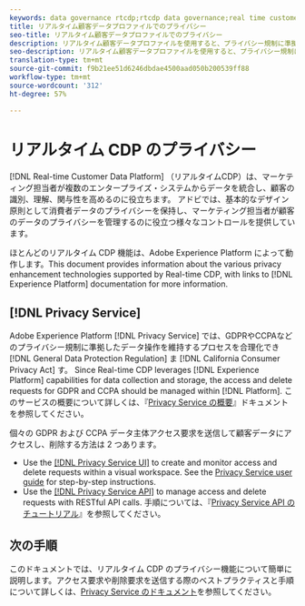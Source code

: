 ```yaml
---
keywords: data governance rtcdp;rtcdp data governance;real time customer data profile data governance;privacy rtcdp;rtcdp privacy
title: リアルタイム顧客データプロファイルでのプライバシー
seo-title: リアルタイム顧客データプロファイルでのプライバシー
description: リアルタイム顧客データプロファイルを使用すると、プライバシー規制に準拠したデータ操作を維持するプロセスを合理化できます。
seo-description: リアルタイム顧客データプロファイルを使用すると、プライバシー規制に準拠したデータ操作を維持するプロセスを合理化できます。
translation-type: tm+mt
source-git-commit: f9b21ee51d6246dbdae4500aad050b200539ff88
workflow-type: tm+mt
source-wordcount: '312'
ht-degree: 57%

---
```



# リアルタイム CDP のプライバシー

[!DNL Real-time Customer Data Platform] （リアルタイムCDP）は、マーケティング担当者が複数のエンタープライズ・システムからデータを統合し、顧客の識別、理解、関与性を高めるのに役立ちます。 アドビでは、基本的なデザイン原則として消費者データのプライバシーを保持し、マーケティング担当者が顧客のデータのプライバシーを管理するのに役立つ様々なコントロールを提供しています。

ほとんどのリアルタイム CDP 機能は、Adobe Experience Platform によって動作します。This document provides information about the various privacy enhancement technologies supported by Real-time CDP, with links to [!DNL Experience Platform] documentation for more information.

## [!DNL Privacy Service]

Adobe Experience Platform [!DNL Privacy Service] では、GDPRやCCPAなどのプライバシー規制に準拠したデータ操作を維持するプロセスを合理化でき [!DNL General Data Protection Regulation] ま [!DNL California Consumer Privacy Act] す。 Since Real-time CDP leverages [!DNL Experience Platform] capabilities for data collection and storage, the access and delete requests for GDPR and CCPA should be managed within [!DNL Platform]. このサービスの概要について詳しくは、『[Privacy Service の概要](../../privacy-service/home.md)』ドキュメントを参照してください。

個々の GDPR および CCPA データ主体アクセス要求を送信して顧客データにアクセスし、削除する方法は 2 つあります。

* Use the [[!DNL Privacy Service UI]](https://privacyui.cloud.adobe.io/) to create and monitor access and delete requests within a visual workspace. See the [Privacy Service user guide](../../privacy-service/ui/overview.md) for step-by-step instructions.
* Use the [[!DNL Privacy Service API]](https://www.adobe.io/apis/experienceplatform/home/api-reference.html#!acpdr/swagger-specs/privacy-service.yaml) to manage access and delete requests with RESTful API calls. 手順については、『[Privacy Service API のチュートリアル](../../privacy-service/api/getting-started.md)』を参照してください。

<!-- (Capability will not be available for November GA) 
## Opt-out capabilities

Real-time CDP provides two types of consumer opt-out capabilities:

1. **General opt-out**: (Waiting on info)
1. **Segment-level opt-out of sale**: Opt-out of sale requests are captured using the Profile Privacy mixin (see the section on "Handling opt-out requests" in the [Real-time Customer Profile overview](../../profile/home.md) for more information). Using this, you can exclude users who have opted out from a segment using boolean logic ("AND NOT") in the segment predicate.
-->

## 次の手順

このドキュメントでは、リアルタイム CDP のプライバシー機能について簡単に説明します。アクセス要求や削除要求を送信する際のベストプラクティスと手順について詳しくは、[Privacy Service のドキュメント](../../privacy-service/home.md)を参照してください。